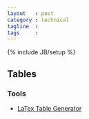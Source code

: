 ```yaml
---
layout   : post
category : technical
tagline  : 
tags     : 
---
```

{% include JB/setup %}

## Tables

### Tools

- [LaTex Table Generator](http://www.tablesgenerator.com/latex_tables)
